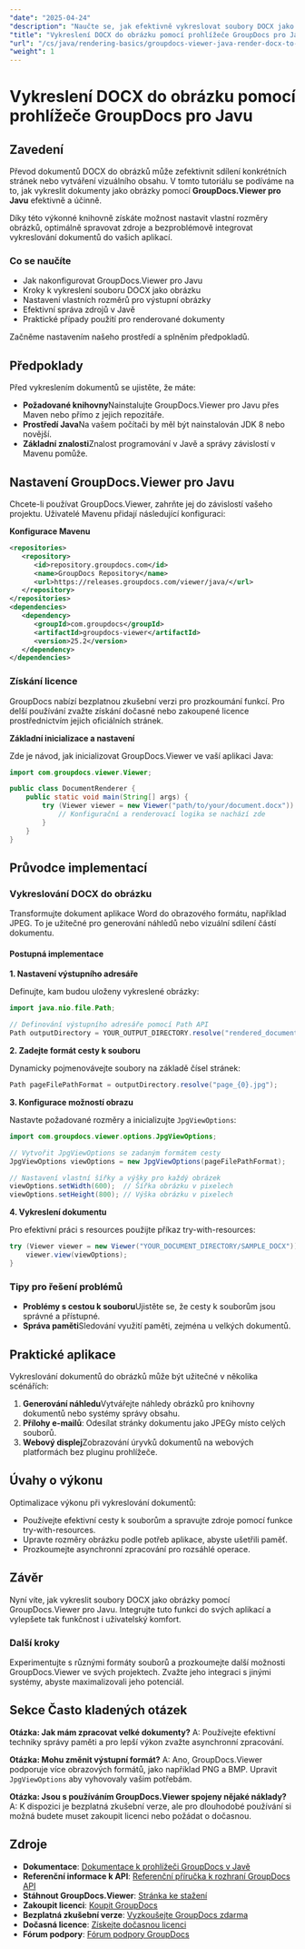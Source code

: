 ```yaml
---
"date": "2025-04-24"
"description": "Naučte se, jak efektivně vykreslovat soubory DOCX jako obrázky pomocí prohlížeče GroupDocs pro Javu. Tato příručka se zabývá nastavením, konfigurací a praktickými aplikacemi."
"title": "Vykreslení DOCX do obrázku pomocí prohlížeče GroupDocs pro Javu – komplexní průvodce"
"url": "/cs/java/rendering-basics/groupdocs-viewer-java-render-docx-to-image/"
"weight": 1
---
```


# Vykreslení DOCX do obrázku pomocí prohlížeče GroupDocs pro Javu

## Zavedení

Převod dokumentů DOCX do obrázků může zefektivnit sdílení konkrétních stránek nebo vytváření vizuálního obsahu. V tomto tutoriálu se podíváme na to, jak vykreslit dokumenty jako obrázky pomocí **GroupDocs.Viewer pro Javu** efektivně a účinně.

Díky této výkonné knihovně získáte možnost nastavit vlastní rozměry obrázků, optimálně spravovat zdroje a bezproblémově integrovat vykreslování dokumentů do vašich aplikací.

### Co se naučíte

- Jak nakonfigurovat GroupDocs.Viewer pro Javu
- Kroky k vykreslení souboru DOCX jako obrázku
- Nastavení vlastních rozměrů pro výstupní obrázky
- Efektivní správa zdrojů v Javě
- Praktické případy použití pro renderované dokumenty

Začněme nastavením našeho prostředí a splněním předpokladů.

## Předpoklady

Před vykreslením dokumentů se ujistěte, že máte:

- **Požadované knihovny**Nainstalujte GroupDocs.Viewer pro Javu přes Maven nebo přímo z jejich repozitáře.
- **Prostředí Java**Na vašem počítači by měl být nainstalován JDK 8 nebo novější.
- **Základní znalosti**Znalost programování v Javě a správy závislostí v Mavenu pomůže.

## Nastavení GroupDocs.Viewer pro Javu

Chcete-li používat GroupDocs.Viewer, zahrňte jej do závislostí vašeho projektu. Uživatelé Mavenu přidají následující konfiguraci:

**Konfigurace Mavenu**

```xml
<repositories>
   <repository>
      <id>repository.groupdocs.com</id>
      <name>GroupDocs Repository</name>
      <url>https://releases.groupdocs.com/viewer/java/</url>
   </repository>
</repositories>
<dependencies>
   <dependency>
      <groupId>com.groupdocs</groupId>
      <artifactId>groupdocs-viewer</artifactId>
      <version>25.2</version>
   </dependency>
</dependencies>
```

### Získání licence

GroupDocs nabízí bezplatnou zkušební verzi pro prozkoumání funkcí. Pro delší používání zvažte získání dočasné nebo zakoupené licence prostřednictvím jejich oficiálních stránek.

**Základní inicializace a nastavení**

Zde je návod, jak inicializovat GroupDocs.Viewer ve vaší aplikaci Java:

```java
import com.groupdocs.viewer.Viewer;

public class DocumentRenderer {
    public static void main(String[] args) {
        try (Viewer viewer = new Viewer("path/to/your/document.docx")) {
            // Konfigurační a renderovací logika se nachází zde
        }
    }
}
```

## Průvodce implementací

### Vykreslování DOCX do obrázku

Transformujte dokument aplikace Word do obrazového formátu, například JPEG. To je užitečné pro generování náhledů nebo vizuální sdílení částí dokumentu.

#### Postupná implementace

**1. Nastavení výstupního adresáře**

Definujte, kam budou uloženy vykreslené obrázky:

```java
import java.nio.file.Path;

// Definování výstupního adresáře pomocí Path API
Path outputDirectory = YOUR_OUTPUT_DIRECTORY.resolve("rendered_document");
```

**2. Zadejte formát cesty k souboru**

Dynamicky pojmenovávejte soubory na základě čísel stránek:

```java
Path pageFilePathFormat = outputDirectory.resolve("page_{0}.jpg");
```

**3. Konfigurace možností obrazu**

Nastavte požadované rozměry a inicializujte `JpgViewOptions`:

```java
import com.groupdocs.viewer.options.JpgViewOptions;

// Vytvořit JpgViewOptions se zadaným formátem cesty
JpgViewOptions viewOptions = new JpgViewOptions(pageFilePathFormat);

// Nastavení vlastní šířky a výšky pro každý obrázek
viewOptions.setWidth(600);  // Šířka obrázku v pixelech
viewOptions.setHeight(800); // Výška obrázku v pixelech
```

**4. Vykreslení dokumentu**

Pro efektivní práci s resources použijte příkaz try-with-resources:

```java
try (Viewer viewer = new Viewer("YOUR_DOCUMENT_DIRECTORY/SAMPLE_DOCX")) {
    viewer.view(viewOptions);
}
```

### Tipy pro řešení problémů

- **Problémy s cestou k souboru**Ujistěte se, že cesty k souborům jsou správné a přístupné.
- **Správa paměti**Sledování využití paměti, zejména u velkých dokumentů.

## Praktické aplikace

Vykreslování dokumentů do obrázků může být užitečné v několika scénářích:

1. **Generování náhledu**Vytvářejte náhledy obrázků pro knihovny dokumentů nebo systémy správy obsahu.
2. **Přílohy e-mailů**: Odesílat stránky dokumentu jako JPEGy místo celých souborů.
3. **Webový displej**Zobrazování úryvků dokumentů na webových platformách bez pluginu prohlížeče.

## Úvahy o výkonu

Optimalizace výkonu při vykreslování dokumentů:

- Používejte efektivní cesty k souborům a spravujte zdroje pomocí funkce try-with-resources.
- Upravte rozměry obrázku podle potřeb aplikace, abyste ušetřili paměť.
- Prozkoumejte asynchronní zpracování pro rozsáhlé operace.

## Závěr

Nyní víte, jak vykreslit soubory DOCX jako obrázky pomocí GroupDocs.Viewer pro Javu. Integrujte tuto funkci do svých aplikací a vylepšete tak funkčnost i uživatelský komfort.

### Další kroky

Experimentujte s různými formáty souborů a prozkoumejte další možnosti GroupDocs.Viewer ve svých projektech. Zvažte jeho integraci s jinými systémy, abyste maximalizovali jeho potenciál.

## Sekce Často kladených otázek

**Otázka: Jak mám zpracovat velké dokumenty?**
A: Používejte efektivní techniky správy paměti a pro lepší výkon zvažte asynchronní zpracování.

**Otázka: Mohu změnit výstupní formát?**
A: Ano, GroupDocs.Viewer podporuje více obrazových formátů, jako například PNG a BMP. Upravit `JpgViewOptions` aby vyhovovaly vašim potřebám.

**Otázka: Jsou s používáním GroupDocs.Viewer spojeny nějaké náklady?**
A: K dispozici je bezplatná zkušební verze, ale pro dlouhodobé používání si možná budete muset zakoupit licenci nebo požádat o dočasnou.

## Zdroje

- **Dokumentace**: [Dokumentace k prohlížeči GroupDocs v Javě](https://docs.groupdocs.com/viewer/java/)
- **Referenční informace k API**: [Referenční příručka k rozhraní GroupDocs API](https://reference.groupdocs.com/viewer/java/)
- **Stáhnout GroupDocs.Viewer**: [Stránka ke stažení](https://releases.groupdocs.com/viewer/java/)
- **Zakoupit licenci**: [Koupit GroupDocs](https://purchase.groupdocs.com/buy)
- **Bezplatná zkušební verze**: [Vyzkoušejte GroupDocs zdarma](https://releases.groupdocs.com/viewer/java/)
- **Dočasná licence**: [Získejte dočasnou licenci](https://purchase.groupdocs.com/temporary-license/)
- **Fórum podpory**: [Fórum podpory GroupDocs](https://forum.groupdocs.com/c/viewer/9)
